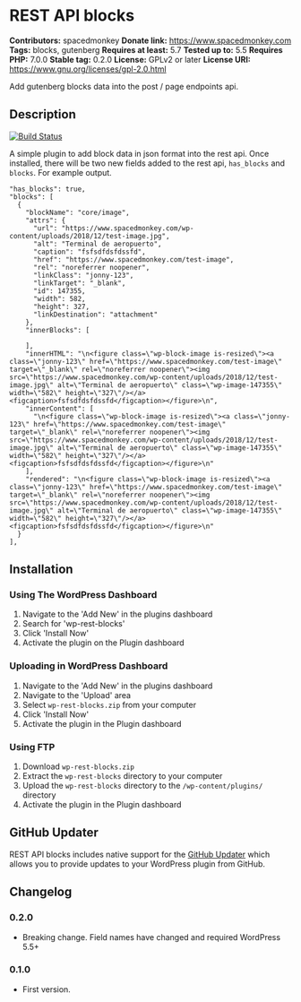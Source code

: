 # REST API blocks #
**Contributors:** spacedmonkey
**Donate link:** https://www.spacedmonkey.com
**Tags:** blocks, gutenberg
**Requires at least:** 5.7
**Tested up to:** 5.5
**Requires PHP:** 7.0.0
**Stable tag:** 0.2.0
**License:** GPLv2 or later
**License URI:** https://www.gnu.org/licenses/gpl-2.0.html

Add gutenberg blocks data into the post / page endpoints api.

## Description ##

[![Build Status](https://travis-ci.com/spacedmonkey/wp-rest-blocks.svg?branch=master)](https://travis-ci.com/spacedmonkey/wp-rest-blocks)

A simple plugin to add block data in json format into the rest api. Once installed, there will be two new fields added to the rest api, `has_blocks` and `blocks`.
For example output.
```
"has_blocks": true,
"blocks": [
  {
	"blockName": "core/image",
	"attrs": {
	  "url": "https://www.spacedmonkey.com/wp-content/uploads/2018/12/test-image.jpg",
	  "alt": "Terminal de aeropuerto",
	  "caption": "fsfsdfdsfdssfd",
	  "href": "https://www.spacedmonkey.com/test-image",
	  "rel": "noreferrer noopener",
	  "linkClass": "jonny-123",
	  "linkTarget": "_blank",
	  "id": 147355,
	  "width": 582,
	  "height": 327,
	  "linkDestination": "attachment"
	},
	"innerBlocks": [

	],
	"innerHTML": "\n<figure class=\"wp-block-image is-resized\"><a class=\"jonny-123\" href=\"https://www.spacedmonkey.com/test-image\" target=\"_blank\" rel=\"noreferrer noopener\"><img src=\"https://www.spacedmonkey.com/wp-content/uploads/2018/12/test-image.jpg\" alt=\"Terminal de aeropuerto\" class=\"wp-image-147355\" width=\"582\" height=\"327\"/></a><figcaption>fsfsdfdsfdssfd</figcaption></figure>\n",
	"innerContent": [
	  "\n<figure class=\"wp-block-image is-resized\"><a class=\"jonny-123\" href=\"https://www.spacedmonkey.com/test-image\" target=\"_blank\" rel=\"noreferrer noopener\"><img src=\"https://www.spacedmonkey.com/wp-content/uploads/2018/12/test-image.jpg\" alt=\"Terminal de aeropuerto\" class=\"wp-image-147355\" width=\"582\" height=\"327\"/></a><figcaption>fsfsdfdsfdssfd</figcaption></figure>\n"
	],
	"rendered": "\n<figure class=\"wp-block-image is-resized\"><a class=\"jonny-123\" href=\"https://www.spacedmonkey.com/test-image\" target=\"_blank\" rel=\"noreferrer noopener\"><img src=\"https://www.spacedmonkey.com/wp-content/uploads/2018/12/test-image.jpg\" alt=\"Terminal de aeropuerto\" class=\"wp-image-147355\" width=\"582\" height=\"327\"/></a><figcaption>fsfsdfdsfdssfd</figcaption></figure>\n"
  }
],
```

## Installation ##

### Using The WordPress Dashboard

1. Navigate to the 'Add New' in the plugins dashboard
2. Search for 'wp-rest-blocks'
3. Click 'Install Now'
4. Activate the plugin on the Plugin dashboard

### Uploading in WordPress Dashboard

1. Navigate to the 'Add New' in the plugins dashboard
2. Navigate to the 'Upload' area
3. Select `wp-rest-blocks.zip` from your computer
4. Click 'Install Now'
5. Activate the plugin in the Plugin dashboard

### Using FTP
1. Download `wp-rest-blocks.zip`
2. Extract the `wp-rest-blocks` directory to your computer
3. Upload the `wp-rest-blocks` directory to the `/wp-content/plugins/` directory
4. Activate the plugin in the Plugin dashboard


## GitHub Updater

REST API blocks includes native support for the [GitHub Updater](https://github.com/afragen/github-updater) which allows you to provide updates to your WordPress plugin from GitHub.



## Changelog ##

### 0.2.0 ###
* Breaking change. Field names have changed and required WordPress 5.5+

### 0.1.0 ###
* First version.
